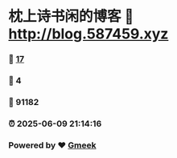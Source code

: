 # 枕上诗书闲的博客 :link: http://blog.587459.xyz 
### :page_facing_up: [17](http://blog.587459.xyz/tag.html) 
### :speech_balloon: 4 
### :hibiscus: 91182 
### :alarm_clock: 2025-06-09 21:14:16 
### Powered by :heart: [Gmeek](https://github.com/Meekdai/Gmeek)
